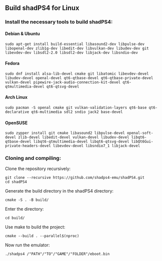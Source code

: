 <!--
SPDX-FileCopyrightText: 2024 shadPS4 Emulator Project
SPDX-License-Identifier: GPL-2.0-or-later
-->

## Build shadPS4 for Linux

### Install the necessary tools to build shadPS4:

#### Debian & Ubuntu
```
sudo apt-get install build-essential libasound2-dev libpulse-dev libopenal-dev zlib1g-dev libedit-dev libvulkan-dev libudev-dev git libevdev-dev libsdl2-2.0 libsdl2-dev libjack-dev libsndio-dev
```

#### Fedora
```
sudo dnf install alsa-lib-devel cmake git libatomic libevdev-devel libudev-devel openal-devel qt6-qtbase-devel qt6-qtbase-private-devel vulkan-devel pipewire-jack-audio-connection-kit-devel qt6-qtmultimedia-devel qt6-qtsvg-devel
```

#### Arch Linux
```
sudo pacman -S openal cmake git vulkan-validation-layers qt6-base qt6-declarative qt6-multimedia sdl2 sndio jack2 base-devel
```

#### OpenSUSE
```
sudo zypper install git cmake libasound2 libpulse-devel openal-soft-devel zlib-devel libedit-devel vulkan-devel libudev-devel libqt6-qtbase-devel libqt6-qtmultimedia-devel libqt6-qtsvg-devel libQt6Gui-private-headers-devel libevdev-devel libsndio7_1 libjack-devel
```
### Cloning and compiling:

Clone the repository recursively:
```
git clone --recursive https://github.com/shadps4-emu/shadPS4.git
cd shadPS4
```

Generate the build directory in the shadPS4 directory:
```
cmake -S . -B build/
```

Enter the directory:
```
cd build/
```

Use make to build the project:
```
cmake --build . --parallel$(nproc)
```

Now run the emulator:

```
./shadps4 /"PATH"/"TO"/"GAME"/"FOLDER"/eboot.bin
```
